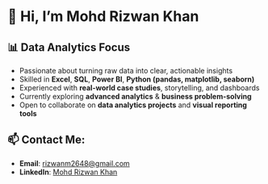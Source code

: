# 👋 Hi, I’m Mohd Rizwan Khan

## 📊 Data Analytics Focus

- Passionate about turning raw data into clear, actionable insights  
- Skilled in **Excel**, **SQL**, **Power BI**, **Python (pandas, matplotlib, seaborn)**  
- Experienced with **real-world case studies**, storytelling, and dashboards  
- Currently exploring **advanced analytics** & **business problem-solving**  
- Open to collaborate on **data analytics projects** and **visual reporting tools**

## 📫 Contact Me:
- **Email**: [rizwanm2648@gmail.com](mailto:rizwanm2648@gmail.com)  
- **LinkedIn**: [Mohd Rizwan Khan](https://www.linkedin.com/in/mohdrizwankhan01/)
